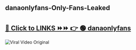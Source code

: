 
 ## danaonlyfans-Only-Fans-Leaked

# <h2><a href="https://clipsfans.com/danaonlyfans&ref=git">🔗 Click to LINKS ⏩⏩ 👉 🟢 danaonlyfans </a></h2>

<a href="https://clipsfans.com/danaonlyfans&ref=git" rel="nofollow" data-target="animated-image.originalLink"><img src="https://i.ibb.co.com/xMMVF88/686577567.gif" alt="Viral Video Original" style="max-width: 100%; display: inline-block;" data-target="animated-image.originalImage"></a>
